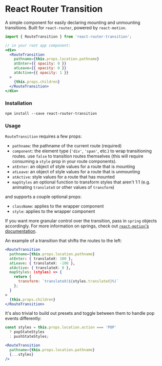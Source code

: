 # React Router Transition

A simple component for easily declaring mounting and unmounting transitions. Built for `react-router`, powered by `react-motion`.

```jsx
import { RouteTransition } from 'react-router-transition';

// in your root app component:
<div>
  <RouteTransition
    pathname={this.props.location.pathname}
    atEnter={{ opacity: 0 }}
    atLeave={{ opacity: 0 }}
    atActive={{ opacity: 1 }}
  >
    {this.props.children}
  </RouteTransition>
</div>
```

### Installation

`npm install --save react-router-transition`

### Usage

`RouteTransition` requires a few props:
- `pathname`: the pathname of the current route (required)
- `component`: the element type (`'div'`, `'span'`, etc.) to wrap transitioning routes. use `false` to transition routes themselves (this will require consuming a `style` prop in your route components).
- `atEnter`: an object of style values for a route that is mounting
- `atLeave`: an object of style values for a route that is unmounting
- `atActive`: style values for a route that has mounted
- `mapStyles` an optional function to transform styles that aren't 1:1 (e.g. animating `translateX` or other values of `transform`)

and supports a couple optional props:
- `className`: applies to the wrapper component
- `style`: applies to the wrapper component

If you want more granular control over the transition, pass in `spring` objects accordingly. For more information on springs, check out [`react-motion`'s documentation](https://github.com/chenglou/react-motion#--spring-val-number-config-springhelperconfig--opaqueconfig).

An example of a transition that shifts the routes to the left:

```jsx
<RouteTransition
  pathname={this.props.location.pathname}
  atEnter: { translateX: 100 },
  atLeave: { translateX: -100 },
  atActive: { translateX: 0 },
  mapStyles: (styles) => {
    return {
      transform: `translateX(${styles.translateX}%)`
    };
  }
>
  {this.props.children}
</RouteTransition>
```

It's also trivial to build out presets and toggle between them to handle pop events differently:

```jsx
const styles = this.props.location.action === 'POP'
  ? popStateStyles
  : pushStateStyles;

<RouteTransition
  pathname={this.props.location.pathname}
  {...styles}
/>
```
